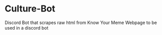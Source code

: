 # Culture-Bot
Discord Bot that scrapes raw html from Know Your Meme Webpage to be used in a discord bot
